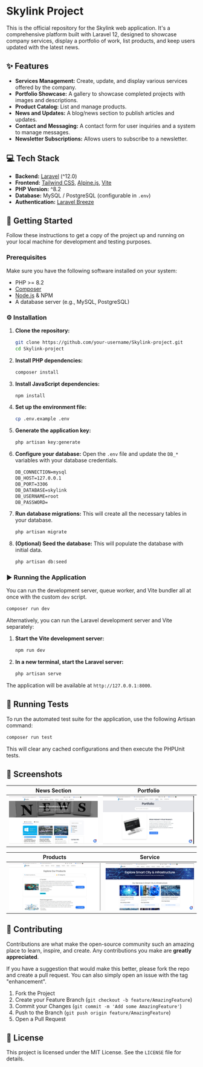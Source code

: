 # Skylink Project

This is the official repository for the Skylink web application. It's a comprehensive platform built with Laravel 12, designed to showcase company services, display a portfolio of work, list products, and keep users updated with the latest news.


## ✨ Features

- **Services Management:** Create, update, and display various services offered by the company.
- **Portfolio Showcase:** A gallery to showcase completed projects with images and descriptions.
- **Product Catalog:** List and manage products.
- **News and Updates:** A blog/news section to publish articles and updates.
- **Contact and Messaging:** A contact form for user inquiries and a system to manage messages.
- **Newsletter Subscriptions:** Allows users to subscribe to a newsletter.

## 💻 Tech Stack

- **Backend:** [Laravel](https://laravel.com/) (^12.0)
- **Frontend:** [Tailwind CSS](https://tailwindcss.com/), [Alpine.js](https://alpinejs.dev/), [Vite](https://vitejs.dev/)
- **PHP Version:** ^8.2
- **Database:** MySQL / PostgreSQL (configurable in `.env`)
- **Authentication:** [Laravel Breeze](https://laravel.com/docs/starter-kits#laravel-breeze)

## 🚀 Getting Started

Follow these instructions to get a copy of the project up and running on your local machine for development and testing purposes.

### Prerequisites

Make sure you have the following software installed on your system:

- PHP >= 8.2
- [Composer](https://getcomposer.org/)
- [Node.js](https://nodejs.org/) & NPM
- A database server (e.g., MySQL, PostgreSQL)

### ⚙️ Installation

1.  **Clone the repository:**
    ```bash
    git clone https://github.com/your-username/Skylink-project.git
    cd Skylink-project
    ```

2.  **Install PHP dependencies:**
    ```bash
    composer install
    ```

3.  **Install JavaScript dependencies:**
    ```bash
    npm install
    ```

4.  **Set up the environment file:**
    ```bash
    cp .env.example .env
    ```

5.  **Generate the application key:**
    ```bash
    php artisan key:generate
    ```

6.  **Configure your database:**
    Open the `.env` file and update the `DB_*` variables with your database credentials.
    ```
    DB_CONNECTION=mysql
    DB_HOST=127.0.0.1
    DB_PORT=3306
    DB_DATABASE=skylink
    DB_USERNAME=root
    DB_PASSWORD=
    ```

7.  **Run database migrations:**
    This will create all the necessary tables in your database.
    ```bash
    php artisan migrate
    ```

8.  **(Optional) Seed the database:**
    This will populate the database with initial data.
    ```bash
    php artisan db:seed
    ```

### ▶️ Running the Application

You can run the development server, queue worker, and Vite bundler all at once with the custom `dev` script.

```bash
composer run dev
```

Alternatively, you can run the Laravel development server and Vite separately:

1.  **Start the Vite development server:**
    ```bash
    npm run dev
    ```

2.  **In a new terminal, start the Laravel server:**
    ```bash
    php artisan serve
    ```

The application will be available at `http://127.0.0.1:8000`.

## 🧪 Running Tests

To run the automated test suite for the application, use the following Artisan command:

```bash
composer run test
```
This will clear any cached configurations and then execute the PHPUnit tests.

## 📸 Screenshots

| News Section                               | Portfolio                                        |
| ------------------------------------------ | ------------------------------------------------ |
| ![News Section](screenshots/skylink-news.jpg) | ![Portfolio](screenshots/skylink-portfolio.jpg) |

| Products                                     | Service                                        |
| -------------------------------------------- | ---------------------------------------------- |
| ![Products](screenshots/skylink-products.jpg) | ![Service](screenshots/skylink-service.jpg)     |


## 🤝 Contributing

Contributions are what make the open-source community such an amazing place to learn, inspire, and create. Any contributions you make are **greatly appreciated**.

If you have a suggestion that would make this better, please fork the repo and create a pull request. You can also simply open an issue with the tag "enhancement".

1.  Fork the Project
2.  Create your Feature Branch (`git checkout -b feature/AmazingFeature`)
3.  Commit your Changes (`git commit -m 'Add some AmazingFeature'`)
4.  Push to the Branch (`git push origin feature/AmazingFeature`)
5.  Open a Pull Request

## 📄 License

This project is licensed under the MIT License. See the `LICENSE` file for details.
